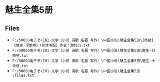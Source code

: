 # 魅生全集5册

## Files

- `F:/5000G电子书\I01-文学（小说 诗歌 名著 写作）\中国小说\魅生全集5册\[终结]《魅生·涅槃卷》（实体书版）作者：楚惜刀.txt`
- `F:/5000G电子书\I01-文学（小说 诗歌 名著 写作）\中国小说\魅生全集5册\魅生-幻旅卷.txt`
- `F:/5000G电子书\I01-文学（小说 诗歌 名著 写作）\中国小说\魅生全集5册\魅生·十师卷.txt`
- `F:/5000G电子书\I01-文学（小说 诗歌 名著 写作）\中国小说\魅生全集5册\files.txt`
